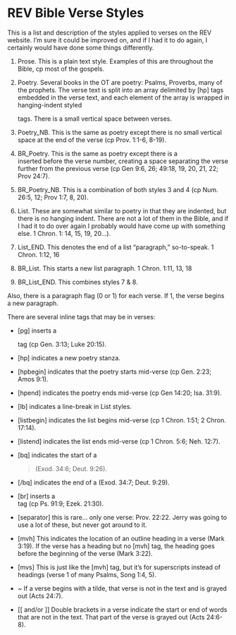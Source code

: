 
# REV Bible Verse Styles

This is a list and description of the styles applied to verses on the REV
website. I’m sure it could be improved on, and if I had it to do again, I
certainly would have done some things differently. 

1. Prose. This is a plain text style. Examples of this are throughout the Bible,
   cp most of the gospels.

2. Poetry. Several books in the OT are poetry: Psalms, Proverbs, many of the
   prophets. The verse text is split into an array delimited by [hp] tags
   embedded in the verse text, and each element of the array is wrapped in
   hanging-indent styled <p> tags. There is a small vertical space between
   verses. 

3. Poetry_NB. This is the same as poetry except there is no small vertical space
   at the end of the verse (cp Prov. 1:1-6, 8-19). 

4. BR_Poetry. This is the same as poetry except there is a <br> inserted before
   the verse number, creating a space separating the verse further from the
   previous verse (cp Gen 9:6, 26; 49:18, 19, 20, 21, 22; Prov 24:7).

5. BR_Poetry_NB. This is a combination of both styles 3 and 4 (cp Num. 26:5, 12;
   Prov 1:7, 8, 20). 

6. List. These are somewhat similar to poetry in that they are
   indented, but there is no hanging indent. There are not a lot of them in the
   Bible, and if I had it to do over again I probably would have come up with
   something else. 1 Chron. 1: 14, 15, 19, 20…). 

7. List_END. This denotes the end of a list “paragraph,” so-to-speak. 1 Chron.
   1:12, 16 

8. BR_List. This starts a new list paragraph. 1 Chron. 1:11, 13, 18 

9. BR_List_END. This combines styles 7 & 8.

Also, there is a paragraph flag (0 or 1) for each verse. If 1, the verse begins
a new paragraph. 

There are several inline tags that may be in verses: 

- [pg] inserts a <p> tag (cp Gen. 3:13; Luke 20:15). 

- [hp] indicates a new poetry stanza. 

- [hpbegin] indicates that the poetry starts mid-verse (cp Gen. 2:23; Amos 9:1). 

- [hpend] indicates the poetry ends mid-verse (cp Gen 14:20; Isa. 31:9).

- [lb] indicates a line-break in List styles. 

- [listbegin] indicates the list begins mid-verse (cp 1 Chron. 1:51; 2 Chron.
  17:14). 

- [listend] indicates the list ends mid-verse (cp 1 Chron. 5:6; Neh. 12:7). 

- [bq] indicates the start of a <blockquote> (Exod. 34:6; Deut. 9:26). 

- [/bq] indicates the end of a </blockquote> (Exod. 34:7; Deut. 9:29). 

- [br] inserts a <br> tag (cp Ps. 91:9; Ezek. 21:30). 

- [separator] this is rare… only one verse: Prov. 22:22. Jerry was going to use
  a lot of these, but never got around to it. 

- [mvh] This indicates the location of an outline heading in a verse (Mark
  3:19). If the verse has a heading but no [mvh] tag, the heading goes before
  the beginning of the verse (Mark 3:22). 

- [mvs] This is just like the [mvh] tag, but it’s for superscripts instead of
  headings (verse 1 of many Psalms, Song 1:4, 5). 

- ~ If a verse begins with a tilde, that verse is not in the text and is grayed
  out (Acts 24:7). 

- [[ and/or ]] Double brackets in a verse indicate the start or end of words
  that are not in the text. That part of the verse is grayed out (Acts 24:6-8).
